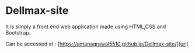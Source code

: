 # Dellmax-site
It is simply a front end web application made using HTML,CSS and Bootstrap.

Can be accessed at : [https://amanagrawal5510.github.io/Dellmax-site/](url)
